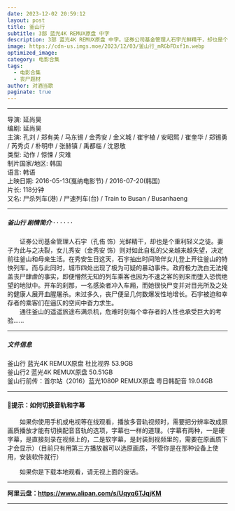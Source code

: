 ```yaml
---
date: 2023-12-02 20:59:12
layout: post
title: 釜山行
subtitle: 3部 蓝光4K REMUX原盘 中字
description: 3部 蓝光4K REMUX原盘 中字。证券公司基金管理人石宇光鲜精干，却也是个重利轻义之徒。妻子为此与之决裂，女儿秀安则对如此自私的父亲越来越失望，决定前往釜山和母亲生活。在秀安生日这天，石宇抽出时间陪伴女儿登上开往釜山的特快列车...
image: https://cdn-us.imgs.moe/2023/12/03/釜山行_mRGbFDxf1n.webp
optimized_image: 
category: 电影合集
tags:
  - 电影合集
  - 丧尸题材
author: 对酒当歌
paginate: true
---
```



---

导演: 延尚昊  
编剧: 延尚昊  
主演: 孔刘 / 郑有美 / 马东锡 / 金秀安 / 金义城 / 崔宇植 / 安昭熙 / 崔奎华 / 郑锡勇 / 芮秀贞 / 朴明申 / 张赫镇 / 禹都临 / 沈恩敬  
类型: 动作 / 惊悚 / 灾难  
制片国家/地区: 韩国  
语言: 韩语  
上映日期: 2016-05-13(戛纳电影节) / 2016-07-20(韩国)  
片长: 118分钟  
又名: 尸杀列车(港) / 尸速列车(台) / Train to Busan / Busanhaeng  

---

##### 釜山行 剧情简介 · · · · · ·

　　证券公司基金管理人石宇（孔侑 饰）光鲜精干，却也是个重利轻义之徒。妻子为此与之决裂，女儿秀安（金秀安 饰）则对如此自私的父亲越来越失望，决定前往釜山和母亲生活。在秀安生日这天，石宇抽出时间陪伴女儿登上开往釜山的特快列车。而与此同时，城市四处出现了极为可疑的暴动事件。政府极力洗白无法掩盖丧尸肆虐的事实，即便懵然无知的列车乘客也因为不速之客的到来而堕入恐慌绝望的地狱中。开车的刹那，一名感染者冲入车厢，而她很快尸变并对目光所及之处的健康人展开血腥屠杀。未过多久，丧尸便呈几何数爆发性地增长。石宇被迫和幸存者的乘客们在逼仄的空间中奋力求生。  
　　通往釜山的遥遥旅途布满杀机，危难时刻每个幸存者的人性也承受巨大的考验……

---

##### 文件信息

釜山行 蓝光4K REMUX原盘 杜比视界                             53.9GB  
釜山行2 蓝光4K REMUX原盘                                    50.51GB  
釜山行前传：首尔站（2016）蓝光1080P REMUX原盘 粤日韩配音       19.04GB  

---

#### 🔔提示：如何切换音轨和字幕

　　如果你使用手机或电视等在线观看，播放多音轨视频时，需要把分辨率改成原画质播放才能有切换配音音轨的选项，字幕也一样的道理。（字幕有两种，一是硬字幕，是直接刻录在视频上的，二是软字幕，是封装到视频里的，需要在原画质下才会显示）（目前只有用第三方播放器可以选原画质，不管你是在那种设备上使用，安装软件就行）

　　如果你是下载本地观看，请无视上面的废话。

---

**阿里云盘：<https://www.alipan.com/s/Uqyq6TJqjKM>**

---
